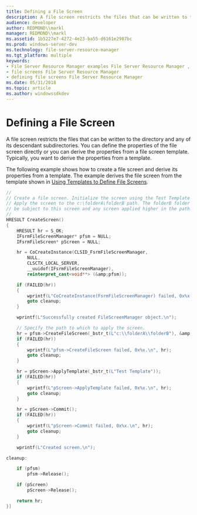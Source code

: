 ```yaml
---
title: Defining a File Screen
description: A file screen restricts the files that can be written to the directory and any of its descendant subdirectories.
audience: developer
author: REDMOND\\markl
manager: REDMOND\\markl
ms.assetid: 1b5227e7-4272-4e23-ba55-d6161e2987bc
ms.prod: windows-server-dev
ms.technology: file-server-resource-manager
ms.tgt_platform: multiple
keywords:
- File Server Resource Manager examples File Server Resource Manager , defining a file screen
- file screens File Server Resource Manager
- defining file screens File Server Resource Manager
ms.date: 05/31/2018
ms.topic: article
ms.author: windowssdkdev
---
```


# Defining a File Screen

A file screen restricts the files that can be written to the directory and any of its descendant subdirectories. You can define the properties of the file screen directly or you can derive the properties from a file screen template. Typically, you want to derive the properties from a template.

The following example shows how to create a file screen and derive its properties from a template. The example derives the file screen from the template shown in [Using Templates to Define File Screens](using-templates-to-define-file-screens.md).


```C++
//
// Create a file screen. Initialize the screen using the Test Template template.
// Apply the screen to the c:\folderA\folderB path. The folderB folder will 
// be subject to this screen and any screen applied higher in the path.
//
HRESULT CreateScreen()
{
    HRESULT hr = S_OK;
    IFsrmFileScreenManager* pfsm = NULL;
    IFsrmFileScreen* pScreen = NULL;

    hr = CoCreateInstance(CLSID_FsrmFileScreenManager, 
        NULL,
        CLSCTX_LOCAL_SERVER,
        __uuidof(IFsrmFileScreenManager),
        reinterpret_cast<void**> (&amp;pfsm));

    if (FAILED(hr))
    {
        wprintf(L"CoCreateInstance(FsrmFileScreenManager) failed, 0x%x.\n", hr);
        goto cleanup;
    }

    wprintf(L"Successfully created FileScreenManager object.\n");

    // Specify the path to which to apply the screen.
    hr = pfsm->CreateFileScreen(_bstr_t(L"c:\\folderA\\folderB"), &amp;pScreen);
    if (FAILED(hr))
    {
        wprintf(L"pfsm->CreateFileScreen failed, 0x%x.\n", hr);
        goto cleanup;
    }

    hr = pScreen->ApplyTemplate(_bstr_t(L"Test Template"));
    if (FAILED(hr))
    {
        wprintf(L"pScreen->ApplyTemplate failed, 0x%x.\n", hr);
        goto cleanup;
    }

    hr = pScreen->Commit();
    if (FAILED(hr))
    {
        wprintf(L"pScreen->Commit failed, 0x%x.\n", hr);
        goto cleanup;
    }

    wprintf(L"Created screen.\n");

cleanup:

    if (pfsm)
        pfsm->Release();

    if (pScreen)
        pScreen->Release();

    return hr;
}]
```



 

 




